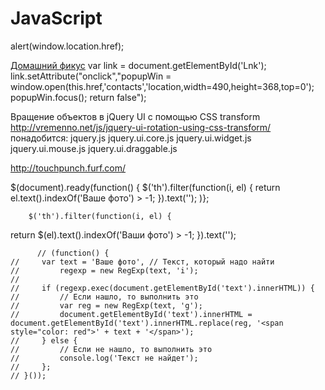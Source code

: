 # JavaScript
 alert(window.location.href);
 
 
 <a href="https://shookes.com/upper/upper.php" target="_blank" onclick="this.href=\'fhdhdfhfd.html\'">Домашний фикус</a>
  var link = document.getElementById('Lnk');
        link.setAttribute("onclick","popupWin = window.open(this.href,'contacts','location,width=490,height=368,top=0'); popupWin.focus(); return false");

 
 
 Вращение объектов в jQuery UI с помощью CSS transform
 http://vremenno.net/js/jquery-ui-rotation-using-css-transform/
 понадобится:
jquery.js
jquery.ui.core.js
jquery.ui.widget.js
jquery.ui.mouse.js
jquery.ui.draggable.js


 http://touchpunch.furf.com/
 
 $(document).ready(function() {
        $('th').filter(function(i, el) {
            return el.text().indexOf('Ваше фото') > -1;
        }).text('');
        )};
        
        
        $('th').filter(function(i, el) {
  return $(el).text().indexOf('Ваши фото') > -1;
}).text('');
        
          // (function() {
    //     var text = 'Ваше фото', // Текст, который надо найти
    //         regexp = new RegExp(text, 'i');
    //
    //     if (regexp.exec(document.getElementById('text').innerHTML)) {
    //         // Если нашло, то выполнить это
    //         var reg = new RegExp(text, 'g');
    //         document.getElementById('text').innerHTML = document.getElementById('text').innerHTML.replace(reg, '<span style="color: red">' + text + '</span>');
    //     } else {
    //         // Если не нашло, то выполнить это
    //         console.log('Текст не найдет');
    //     };
    // }());
